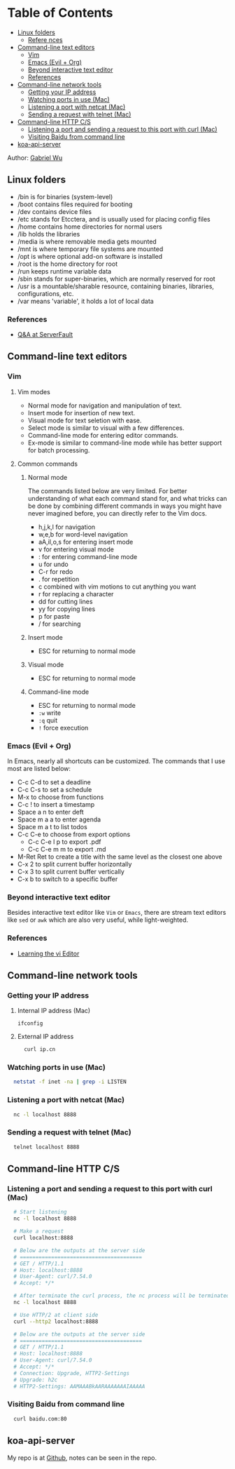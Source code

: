 # Table of Contents

- [Linux folders](#linux-folders)
  - [Refere nces](#references)
- [Command-line text editors](#command-line-text-editors)
  - [Vim](#vim)
  - [Emacs (Evil + Org)](#emacs-evil--org)
  - [Beyond interactive text editor](#beyond-interactive-text-editor)
  - [References](#references)
- [Command-line network tools](#command-line-network-tools)
  - [Getting your IP address](#getting-your-ip-address)
  - [Watching ports in use (Mac)](#watching-ports-in-use-mac)
  - [Listening a port with netcat (Mac)](#listening-a-port-with-netcat-mac)
  - [Sending a request with telnet (Mac)](#sending-a-request-with-telnet-mac)
- [Command-line HTTP C/S](#command-line-http-cs)
  - [Listening a port and sending a request to this port with curl (Mac)](#listening-a-port-and-sending-a-request-to-this-port-with-curl-mac)
  - [Visiting Baidu from command line](#visiting-baidu-from-command-line)
- [koa-api-server](#koa-api-server)

Author: [Gabriel Wu](wuzihua@pku.edu.cn)

<a id="orgf025d53"></a>

## Linux folders

- /bin is for binaries (system-level)
- /boot contains files required for booting
- /dev contains device files
- /etc stands for Etcctera, and is usually used for placing config files
- /home contains home directories for normal users
- /lib holds the libraries
- /media is where removable media gets mounted
- /mnt is where temporary file systems are mounted
- /opt is where optional add-on software is installed
- /root is the home directory for root
- /run keeps runtime variable data
- /sbin stands for super-binaries, which are normally reserved for root
- /usr is a mountable/sharable resource, containing binaries, libraries, configurations, etc.
- /var means 'variable', it holds a lot of local data

<a id="org5549c99"></a>

### References

- [Q&A at ServerFault](https://serverfault.com/questions/24523/meaning-of-directories-on-unix-and-unix-like-systemss)

<a id="org2606aa4"></a>

## Command-line text editors

<a id="org13e4246"></a>

### Vim

1.  Vim modes

    - Normal mode for navigation and manipulation of text.
    - Insert mode for insertion of new text.
    - Visual mode for text seletion with ease.
    - Select mode is similar to visual with a few differences.
    - Command-line mode for entering editor commands.
    - Ex-mode is similar to command-line mode while has better support for batch processing.

2.  Common commands

    1.  Normal mode

        The commands listed below are very limited. For better understanding of what each command stand for, and what tricks can be done by combining different commands in ways you might have never imagined before, you can directly refer to the Vim docs.

        - h,j,k,l for navigation
        - w,e,b for word-level navigation
        - aA,iI,o,s for entering insert mode
        - v for entering visual mode
        - : for entering command-line mode
        - u for undo
        - C-r for redo
        - . for repetition
        - c combined with vim motions to cut anything you want
        - r for replacing a character
        - d<n>d for cutting <n> lines
        - y<n>y for copying <n> lines
        - p for paste
        - / for searching

    2.  Insert mode

        - ESC for returning to normal mode

    3.  Visual mode

        - ESC for returning to normal mode

    4.  Command-line mode

        - ESC for returning to normal mode
        - `:w` write
        - `:q` quit
        - `!` force execution

<a id="orgebe9ba9"></a>

### Emacs (Evil + Org)

In Emacs, nearly all shortcuts can be customized. The commands that I use most are listed below:

- C-c C-d to set a deadline
- C-c C-s to set a schedule
- M-x to choose from functions
- C-c ! to insert a timestamp
- Space a n to enter deft
- Space m a a to enter agenda
- Space m a t to list todos
- C-c C-e to choose from export options
  - C-c C-e l p to export .pdf
  - C-c C-e m m to export .md
- M-Ret Ret to create a title with the same level as the closest one above
- C-x 2 to split current buffer horizontally
- C-x 3 to split current buffer vertically
- C-x b to switch to a specific buffer

<a id="orgfcc99c3"></a>

### Beyond interactive text editor

Besides interactive text editor like `Vim` or `Emacs`, there are stream text editors like `sed` or `awk` which are also very useful, while light-weighted.

<a id="org5e38ac0"></a>

### References

- [Learning the vi Editor](https://en.wikibooks.org/wiki/Learning_the_vi_Editor/Vim/Modes)

<a id="org2ac1c9e"></a>

## Command-line network tools

<a id="orgf59e458"></a>

### Getting your IP address

1.  Internal IP address (Mac)

        ifconfig

2.  External IP address

    ```sh
      curl ip.cn
    ```

<a id="org88d92dd"></a>

### Watching ports in use (Mac)

```sh
  netstat -f inet -na | grep -i LISTEN
```

<a id="org11861b3"></a>

### Listening a port with netcat (Mac)

```sh
  nc -l localhost 8888
```

<a id="orgef517ad"></a>

### Sending a request with telnet (Mac)

```sh
  telnet localhost 8888
```

<a id="orgc2e4c34"></a>

## Command-line HTTP C/S

<a id="orgad928b4"></a>

### Listening a port and sending a request to this port with curl (Mac)

```sh
  # Start listening
  nc -l localhost 8888

  # Make a request
  curl localhost:8888

  # Below are the outputs at the server side
  # =======================================
  # GET / HTTP/1.1
  # Host: localhost:8888
  # User-Agent: curl/7.54.0
  # Accept: */*

  # After terminate the curl process, the nc process will be terminated as well. Now we start it again.
  nc -l localhost 8888

  # Use HTTP/2 at client side
  curl --http2 localhost:8888

  # Below are the outputs at the server side
  # =======================================
  # GET / HTTP/1.1
  # Host: localhost:8888
  # User-Agent: curl/7.54.0
  # Accept: */*
  # Connection: Upgrade, HTTP2-Settings
  # Upgrade: h2c
  # HTTP2-Settings: AAMAAABkAARAAAAAAAIAAAAA
```

<a id="org69891ba"></a>

### Visiting Baidu from command line

```sh
  curl baidu.com:80
```

<a id="orge49fa41"></a>

## koa-api-server

My repo is at [Github](https://github.com/pkuosa-gabriel/koa-api-server), notes can be seen in the repo.
